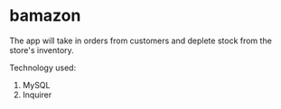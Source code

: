 # bamazon
The app will take in orders from customers and deplete stock from the store's inventory.

Technology used:
1. MySQL
2. Inquirer